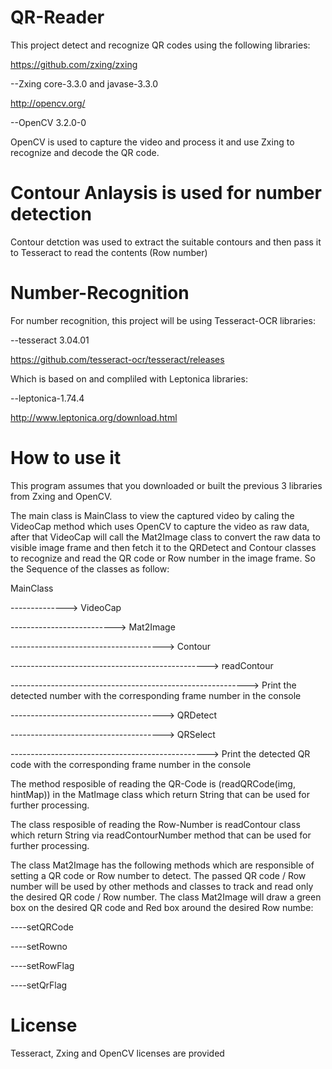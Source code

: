 # QR-Reader
This project detect and recognize QR codes using the following libraries:

https://github.com/zxing/zxing

--Zxing core-3.3.0 and javase-3.3.0

http://opencv.org/

--OpenCV 3.2.0-0

OpenCV is used to capture the video and process it and use Zxing to recognize and decode the QR code.

# Contour Anlaysis is used for number detection
Contour detction was used to extract the suitable contours and then pass it to Tesseract to read the contents (Row number)

# Number-Recognition
For number recognition, this project will be using Tesseract-OCR libraries:

--tesseract 3.04.01

https://github.com/tesseract-ocr/tesseract/releases

Which is based on and compliled with Leptonica libraries:

--leptonica-1.74.4

http://www.leptonica.org/download.html


# How to use it

This program assumes that you downloaded or built the previous 3 libraries from Zxing and OpenCV.

The main class is MainClass to view the captured video by caling the VideoCap method which uses OpenCV to capture the video as raw data, after that VideoCap will call the Mat2Image class to convert the raw data to visible image frame and then fetch it to the QRDetect and Contour classes to recognize and read the QR code or Row number in the image frame. So the Sequence of the classes as follow:

MainClass

--------------> VideoCap 

--------------------------> Mat2Image 

--------------------------------------> Contour 

-------------------------------------------------> readContour

-----------------------------------------------------------> Print the detected number with the corresponding frame number in the console

--------------------------------------> QRDetect 


--------------------------------------> QRSelect 

-------------------------------------------------> Print the detected QR code with the corresponding frame number in the console

The method resposible of reading the QR-Code is (readQRCode(img, hintMap)) in the MatImage class which return String that can be used for further processing.

The class resposible of reading the Row-Number is readContour class which return String via readContourNumber method that can be used for further processing.

The class Mat2Image has the following methods which are responsible of setting a QR code or Row number to detect. The passed QR code / Row number will be used by other methods and classes to track and read only the desired QR code / Row number. The class Mat2Image will draw a green box on the desired QR code and Red box around the desired Row numbe:

----setQRCode

----setRowno

----setRowFlag

----setQrFlag


# License
Tesseract, Zxing and OpenCV licenses are provided
